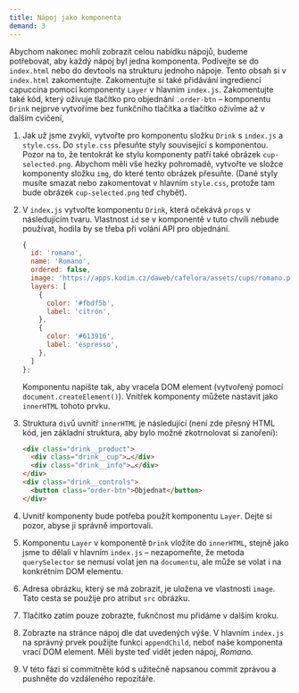 ```yaml
---
title: Nápoj jako komponenta
demand: 3
---
```


Abychom nakonec mohli zobrazit celou nabídku nápojů, budeme potřebovat, aby každý nápoj byl jedna komponenta. Podívejte se do `index.html` nebo do devtools na strukturu jednoho nápoje. Tento obsah si v `index.html` zakomentujte. Zakomentujte si také přidávání ingrediencí capuccina pomocí komponenty `Layer` v hlavním `index.js`. Zakomentujte také kód, který oživuje tlačítko pro objednání `.order-btn` – komponentu `Drink` nejprve vytvoříme bez funkčního tlačítka a tlačítko oživíme až v dalším cvičení,

1. Jak už jsme zvyklí, vytvořte pro komponentu složku `Drink` s `index.js` a `style.css`. Do `style.css` přesuňte styly související s komponentou. Pozor na to, že tentokrát ke stylu komponenty patří také obrázek `cup-selected.png`. Abychom měli vše hezky pohromadě, vytvořte ve složce komponenty složku `img`, do které tento obrázek přesuňte. (Dané styly musíte smazat nebo zakomentovat v hlavním `style.css`, protože tam bude obrázek `cup-selected.png` teď chybět).
1. V `index.js` vytvořte komponentu `Drink`, která očekává `props` v následujícím tvaru. Vlastnost `id` se v komponentě v tuto chvíli nebude používat, hodila by se třeba při volání API pro objednání.

   ```js
   {
     id: 'romano',
     name: 'Romano',
     ordered: false,
     image: 'https://apps.kodim.cz/daweb/cafelora/assets/cups/romano.png',
     layers: [
       {
         color: '#fbdf5b',
         label: 'citrón',
       },
       {
         color: '#613916',
         label: 'espresso',
       },
     ]
   };
   ```

   Komponentu napište tak, aby vracela DOM element (vytvořený pomocí `document.createElement()`). Vnitřek komponenty můžete nastavit jako `innerHTML` tohoto prvku.

1. Struktura `div`ů uvnitř `innerHTML` je následující (není zde přesný HTML kód, jen základní struktura, aby bylo možné zkotrnolovat si zanoření):

   ```html
   <div class="drink__product">
     <div class="drink__cup">…</div>
     <div class="drink__info">…</div>
   </div>
   <div class="drink__controls">
     <button class="order-btn">Objednat</button>
   </div>
   ```

1. Uvnitř komponenty bude potřeba použít komponentu `Layer`. Dejte si pozor, abyse ji správně importovali.
1. Komponentu `Layer` v komponentě `Drink` vložíte do `innerHTML`, stejně jako jsme to dělali v hlavním `index.js` – nezapomeňte, že metoda `querySelector` se nemusí volat jen na `document`u, ale může se volat i na konkrétním DOM elementu.
1. Adresa obrázku, který se má zobrazit, je uložena ve vlastnosti `image`. Tato cesta se použije pro atribut `src` obrázku.
1. Tlačítko zatím pouze zobrazte, fuknčnost mu přidáme v dalším kroku.
1. Zobrazte na stránce nápoj dle dat uvedených výše. V hlavním `index.js` na správný prvek použijte funkci `appendChild`, neboť naše komponenta vrací DOM element. Měli byste teď vidět jeden nápoj, _Romano_.
1. V této fázi si commitněte kód s užitečně napsanou commit zprávou a pushněte do vzdáleného repozitáře.
